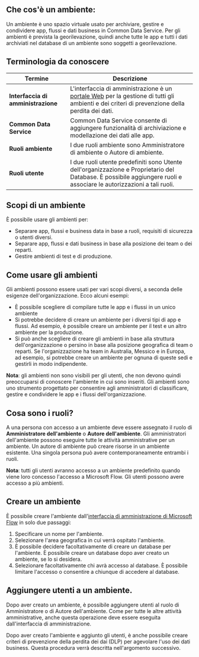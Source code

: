 ## <a name="what-is-an-environment"></a>Che cos'è un ambiente:
Un ambiente è uno spazio virtuale usato per archiviare, gestire e condividere app, flussi e dati business in Common Data Service. Per gli ambienti è prevista la georilevazione, quindi anche tutte le app e tutti i dati archiviati nel database di un ambiente sono soggetti a georilevazione.  

## <a name="terms-you-should-get-familiar-with"></a>Terminologia da conoscere
| **Termine** | **Descrizione** |
| --- | --- |
| **Interfaccia di amministrazione** |L'interfaccia di amministrazione è un [portale Web](https://admin.flow.microsoft.com) per la gestione di tutti gli ambienti e dei criteri di prevenzione della perdita dei dati. |
| **Common Data Service** |Common Data Service consente di aggiungere funzionalità di archiviazione e modellazione dei dati alle app. |
| **Ruoli ambiente** |I due ruoli ambiente sono Amministratore di ambiente o Autore di ambiente. |
| **Ruoli utente** |I due ruoli utente predefiniti sono Utente dell'organizzazione e Proprietario del Database. È possibile aggiungere ruoli e associare le autorizzazioni a tali ruoli. |

## <a name="purposes-for-an-environment"></a>Scopi di un ambiente
È possibile usare gli ambienti per:  

* Separare app, flussi e business data in base a ruoli, requisiti di sicurezza o utenti diversi.  
* Separare app, flussi e dati business in base alla posizione dei team o dei reparti.
* Gestire ambienti di test e di produzione.  

## <a name="how-to-use-environments"></a>Come usare gli ambienti
Gli ambienti possono essere usati per vari scopi diversi, a seconda delle esigenze dell'organizzazione. Ecco alcuni esempi:  

* È possibile scegliere di compilare tutte le app e i flussi in un unico ambiente 
* Si potrebbe decidere di creare un ambiente per i diversi tipi di app e flussi. Ad esempio, è possibile creare un ambiente per il test e un altro ambiente per la produzione.  
* Si può anche scegliere di creare gli ambienti in base alla struttura dell'organizzazione o persino in base alla posizione geografica di team o reparti. Se l'organizzazione ha team in Australia, Messico e in Europa, ad esempio, si potrebbe creare un ambiente per ognuna di queste sedi e gestirli in modo indipendente.  

**Nota**: gli ambienti non sono visibili per gli utenti, che non devono quindi preoccuparsi di conoscere l'ambiente in cui sono inseriti. Gli ambienti sono uno strumento progettato per consentire agli amministratori di classificare, gestire e condividere le app e i flussi dell'organizzazione.  

## <a name="what-are-roles"></a>Cosa sono i ruoli?
A una persona con accesso a un ambiente deve essere assegnato il ruolo di **Amministratore dell'ambiente** o **Autore dell'ambiente**. Gli amministratori dell'ambiente possono eseguire tutte le attività amministrative per un ambiente. Un autore di ambiente può creare risorse in un ambiente esistente. Una singola persona può avere contemporaneamente entrambi i ruoli.  

**Nota**: tutti gli utenti avranno accesso a un ambiente predefinito quando viene loro concesso l'accesso a Microsoft Flow. Gli utenti possono avere accesso a più ambienti.  

## <a name="create-an-environment"></a>Creare un ambiente
È possibile creare l'ambiente dall'[interfaccia di amministrazione di Microsoft Flow](https://admin.flow.microsoft.com) in solo due passaggi:  

1. Specificare un nome per l'ambiente.
2. Selezionare l'area geografica in cui verrà ospitato l'ambiente.
3. È possibile decidere facoltativamente di creare un database per l'ambiente. È possibile creare un database dopo aver creato un ambiente, se lo si desidera.
4. Selezionare facoltativamente chi avrà accesso al database. È possibile limitare l'accesso o consentire a chiunque di accedere al database. 

## <a name="add-users-to-an-environment"></a>Aggiungere utenti a un ambiente.
Dopo aver creato un ambiente, è possibile aggiungere utenti al ruolo di Amministratore o di Autore dell'ambiente. Come per tutte le altre attività amministrative, anche questa operazione deve essere eseguita dall'interfaccia di amministrazione.  

Dopo aver creato l'ambiente e aggiunto gli utenti, è anche possibile creare criteri di prevenzione della perdita dei dai (DLP) per agevolare l'uso dei dati business. Questa procedura verrà descritta nell'argomento successivo. 

